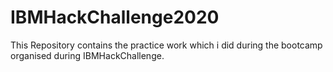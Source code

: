 # IBMHackChallenge2020
This Repository contains the practice work which i did during the bootcamp organised during IBMHackChallenge.
